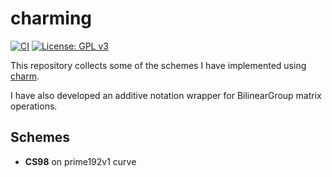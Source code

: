 # charming

[![CI](https://github.com/lrusso96/charming/workflows/CI/badge.svg)](https://github.com/lrusso96/charming/actions?query=workflow%3ACI)
[![License: GPL v3](https://img.shields.io/badge/License-GPL%20v3-blue.svg)](https://www.gnu.org/licenses/gpl-3.0)

This repository collects some of the schemes I have implemented using [charm](https://github.com/JHUISI/charm).

I have also developed an additive notation wrapper for BilinearGroup matrix operations.

## Schemes

- **CS98** on prime192v1 curve